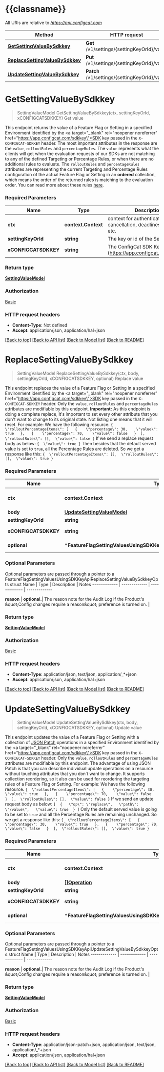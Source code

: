 # {{classname}}

All URIs are relative to *https://api.configcat.com*

Method | HTTP request | Description
------------- | ------------- | -------------
[**GetSettingValueBySdkkey**](FeatureFlagSettingValuesUsingSDKKeyApi.md#GetSettingValueBySdkkey) | **Get** /v1/settings/{settingKeyOrId}/value | Get value
[**ReplaceSettingValueBySdkkey**](FeatureFlagSettingValuesUsingSDKKeyApi.md#ReplaceSettingValueBySdkkey) | **Put** /v1/settings/{settingKeyOrId}/value | Replace value
[**UpdateSettingValueBySdkkey**](FeatureFlagSettingValuesUsingSDKKeyApi.md#UpdateSettingValueBySdkkey) | **Patch** /v1/settings/{settingKeyOrId}/value | Update value

# **GetSettingValueBySdkkey**
> SettingValueModel GetSettingValueBySdkkey(ctx, settingKeyOrId, xCONFIGCATSDKKEY)
Get value

This endpoint returns the value of a Feature Flag or Setting  in a specified Environment identified by the <a target=\"_blank\" rel=\"noopener noreferrer\" href=\"https://app.configcat.com/sdkkey\">SDK key</a> passed in the `X-CONFIGCAT-SDKKEY` header.  The most important attributes in the response are the `value`, `rolloutRules` and `percentageRules`. The `value` represents what the clients will get when the evaluation requests of our SDKs  are not matching to any of the defined Targeting or Percentage Rules, or when there are no additional rules to evaluate.  The `rolloutRules` and `percentageRules` attributes are representing the current  Targeting and Percentage Rules configuration of the actual Feature Flag or Setting  in an **ordered** collection, which means the order of the returned rules is matching to the evaluation order. You can read more about these rules [here](https://configcat.com/docs/advanced/targeting/).

### Required Parameters

Name | Type | Description  | Notes
------------- | ------------- | ------------- | -------------
 **ctx** | **context.Context** | context for authentication, logging, cancellation, deadlines, tracing, etc.
  **settingKeyOrId** | **string**| The key or id of the Setting. | 
  **xCONFIGCATSDKKEY** | **string**| The ConfigCat SDK Key. (https://app.configcat.com/sdkkey) | 

### Return type

[**SettingValueModel**](SettingValueModel.md)

### Authorization

[Basic](../README.md#Basic)

### HTTP request headers

 - **Content-Type**: Not defined
 - **Accept**: application/json, application/hal+json

[[Back to top]](#) [[Back to API list]](../README.md#documentation-for-api-endpoints) [[Back to Model list]](../README.md#documentation-for-models) [[Back to README]](../README.md)

# **ReplaceSettingValueBySdkkey**
> SettingValueModel ReplaceSettingValueBySdkkey(ctx, body, settingKeyOrId, xCONFIGCATSDKKEY, optional)
Replace value

This endpoint replaces the value of a Feature Flag or Setting  in a specified Environment identified by the <a target=\"_blank\" rel=\"noopener noreferrer\" href=\"https://app.configcat.com/sdkkey\">SDK key</a> passed in the `X-CONFIGCAT-SDKKEY` header.  Only the `value`, `rolloutRules` and `percentageRules` attributes are modifiable by this endpoint.  **Important:** As this endpoint is doing a complete replace, it's important to set every other attribute that you don't  want to change to its original state. Not listing one means that it will reset.  For example: We have the following resource. ``` {  \"rolloutPercentageItems\": [   {    \"percentage\": 30,    \"value\": true   },   {    \"percentage\": 70,    \"value\": false   }  ],  \"rolloutRules\": [],  \"value\": false } ``` If we send a replace request body as below: ``` {  \"value\": true } ``` Then besides that the default served value is set to `true`, all the Percentage Rules are deleted.  So we get a response like this: ``` {  \"rolloutPercentageItems\": [],  \"rolloutRules\": [],  \"value\": true } ```

### Required Parameters

Name | Type | Description  | Notes
------------- | ------------- | ------------- | -------------
 **ctx** | **context.Context** | context for authentication, logging, cancellation, deadlines, tracing, etc.
  **body** | [**UpdateSettingValueModel**](UpdateSettingValueModel.md)|  | 
  **settingKeyOrId** | **string**| The key or id of the Setting. | 
  **xCONFIGCATSDKKEY** | **string**| The ConfigCat SDK Key. (https://app.configcat.com/sdkkey) | 
 **optional** | ***FeatureFlagSettingValuesUsingSDKKeyApiReplaceSettingValueBySdkkeyOpts** | optional parameters | nil if no parameters

### Optional Parameters
Optional parameters are passed through a pointer to a FeatureFlagSettingValuesUsingSDKKeyApiReplaceSettingValueBySdkkeyOpts struct
Name | Type | Description  | Notes
------------- | ------------- | ------------- | -------------



 **reason** | **optional.**| The reason note for the Audit Log if the Product&#x27;s \&quot;Config changes require a reason\&quot; preference is turned on. | 

### Return type

[**SettingValueModel**](SettingValueModel.md)

### Authorization

[Basic](../README.md#Basic)

### HTTP request headers

 - **Content-Type**: application/json, text/json, application/_*+json
 - **Accept**: application/json, application/hal+json

[[Back to top]](#) [[Back to API list]](../README.md#documentation-for-api-endpoints) [[Back to Model list]](../README.md#documentation-for-models) [[Back to README]](../README.md)

# **UpdateSettingValueBySdkkey**
> SettingValueModel UpdateSettingValueBySdkkey(ctx, body, settingKeyOrId, xCONFIGCATSDKKEY, optional)
Update value

This endpoint updates the value of a Feature Flag or Setting  with a collection of [JSON Patch](http://jsonpatch.com) operations in a specified Environment identified by the <a target=\"_blank\" rel=\"noopener noreferrer\" href=\"https://app.configcat.com/sdkkey\">SDK key</a> passed in the `X-CONFIGCAT-SDKKEY` header.  Only the `value`, `rolloutRules` and `percentageRules` attributes are modifiable by this endpoint.  The advantage of using JSON Patch is that you can describe individual update operations on a resource without touching attributes that you don't want to change. It supports collection reordering, so it also  can be used for reordering the targeting rules of a Feature Flag or Setting.  For example: We have the following resource. ``` {  \"rolloutPercentageItems\": [   {    \"percentage\": 30,    \"value\": true   },   {    \"percentage\": 70,    \"value\": false   }  ],  \"rolloutRules\": [],  \"value\": false } ``` If we send an update request body as below: ``` [  {   \"op\": \"replace\",   \"path\": \"/value\",   \"value\": true  } ] ``` Only the default served value is going to be set to `true` and all the Percentage Rules are remaining unchanged. So we get a response like this: ``` {  \"rolloutPercentageItems\": [   {    \"percentage\": 30,    \"value\": true   },   {    \"percentage\": 70,    \"value\": false   }  ],  \"rolloutRules\": [],  \"value\": true } ```

### Required Parameters

Name | Type | Description  | Notes
------------- | ------------- | ------------- | -------------
 **ctx** | **context.Context** | context for authentication, logging, cancellation, deadlines, tracing, etc.
  **body** | [**[]Operation**](Operation.md)|  | 
  **settingKeyOrId** | **string**| The key or id of the Setting. | 
  **xCONFIGCATSDKKEY** | **string**| The ConfigCat SDK Key. (https://app.configcat.com/sdkkey) | 
 **optional** | ***FeatureFlagSettingValuesUsingSDKKeyApiUpdateSettingValueBySdkkeyOpts** | optional parameters | nil if no parameters

### Optional Parameters
Optional parameters are passed through a pointer to a FeatureFlagSettingValuesUsingSDKKeyApiUpdateSettingValueBySdkkeyOpts struct
Name | Type | Description  | Notes
------------- | ------------- | ------------- | -------------



 **reason** | **optional.**| The reason note for the Audit Log if the Product&#x27;s \&quot;Config changes require a reason\&quot; preference is turned on. | 

### Return type

[**SettingValueModel**](SettingValueModel.md)

### Authorization

[Basic](../README.md#Basic)

### HTTP request headers

 - **Content-Type**: application/json-patch+json, application/json, text/json, application/_*+json
 - **Accept**: application/json, application/hal+json

[[Back to top]](#) [[Back to API list]](../README.md#documentation-for-api-endpoints) [[Back to Model list]](../README.md#documentation-for-models) [[Back to README]](../README.md)

